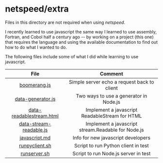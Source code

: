 # netspeed/extra

Files in this directory are not required when using _netspeed_.

I recently learned to use javascript the same way I learned to use assembly, Fortran, and Cobol half a century ago -- by working on a project (this one) that requires the language and using the available documentation to find out how to do what I wanted to do.

The following files include some of what I did while learning to use javascript.

| File | Comment |
| :---: | :---: |
| [boomerang.js](boomerang.js) | Simple server echo a request back to client |
| [data-generator.js](data-generator.js) | Two ways to use a generator in Node.js |
| [data-readablestream.html](data-readablestream.html) | Implement a javascript ReadableStream for HTML |
| [data-stream-readable.js](data-stream-readable.js) | Implement a javascript stream.Readable for Node.js |
| [javascript.md](javascript.md) | Info for new javascript developers |
| [runpyclient.sh](runpyclient.sh) | Script to run Python client in test |
| [runserver.sh](runserver.sh) | Script to run Node.js server in test |
